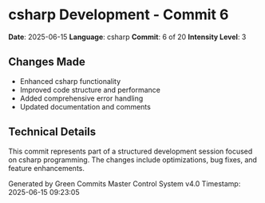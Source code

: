 ﻿# csharp Development - Commit 6

**Date**: 2025-06-15
**Language**: csharp
**Commit**: 6 of 20
**Intensity Level**: 3

## Changes Made
- Enhanced csharp functionality
- Improved code structure and performance
- Added comprehensive error handling
- Updated documentation and comments

## Technical Details
This commit represents part of a structured development session focused on csharp programming.
The changes include optimizations, bug fixes, and feature enhancements.

Generated by Green Commits Master Control System v4.0
Timestamp: 2025-06-15 09:23:05

